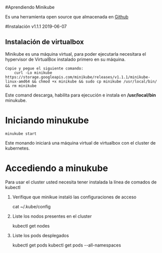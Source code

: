#Aprendiendo Minikube

Es una herramienta open source que almacenada en [Github](https://github.com/kubernetes/minikube)

#Instalación v1.1.1 2019-06-07

## Instalación de virtualbox

Minikube es una máquina virtual, para poder ejecutarla necesitara el hypervisor de VirtualBox instalado primero en su máquina.
	
	Copie y pegue el siguiente comando:
        curl -Lo minikube https://storage.googleapis.com/minikube/releases/v1.1.1/minikube-linux-amd64 && chmod +x minikube && sudo cp minikube /usr/local/bin/ && rm minikube

Este comand descarga, habilita para ejecución e instala en **/usr/local/bin** minukube.

# Iniciando minukube

	minukube start

Este monando iniciará una máquina virtual de virtualbox con el cluster de kubernetes.

# Accediendo a minukube

Para usar el cluster usted necesita tener instalada la línea de comados de kubectl

1) Verifique que minikue instaló las configuraciones de acceso

   cat ~/.kube/config

2) Liste los nodos presentes en el cluster

   kubectl get nodes

3) Liste los pods desplegados

   kubectl get pods
   kubectl get pods --all-namespaces
   
